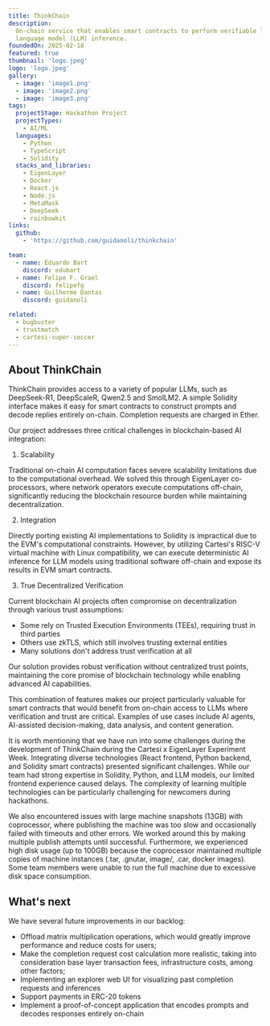 ```yaml
---
title: ThinkChain
description:
  On-chain service that enables smart contracts to perform verifiable large
  language model (LLM) inference.
foundedOn: 2025-02-18
featured: true
thumbnail: 'logo.jpeg'
logo: 'logo.jpeg'
gallery:
  - image: 'image1.png'
  - image: 'image2.png'
  - image: 'image3.png'
tags:
  projectStage: Hackathon Project
  projectTypes:
    - AI/ML
  languages:
    - Python
    - TypeScript
    - Solidity
  stacks_and_libraries:
    - EigenLayer
    - Docker
    - React.js
    - Node.js
    - MetaMask
    - DeepSeek
    - rainbowkit
links:
  github:
    - 'https://github.com/guidanoli/thinkchain'

team:
  - name: Eduardo Bart
    discord: edubart
  - name: Felipe F. Grael
    discord: felipefg
  - name: Guilherme Dantas
    discord: guidanoli

related:
  - bugbuster
  - trustmatch
  - cartesi-super-soccer
---
```


## About ThinkChain

ThinkChain provides access to a variety of popular LLMs, such as DeepSeek-R1,
DeepScaleR, Qwen2.5 and SmolLM2. A simple Solidity interface makes it easy for
smart contracts to construct prompts and decode replies entirely on-chain.
Completion requests are charged in Ether.

Our project addresses three critical challenges in blockchain-based AI
integration:

1. Scalability

Traditional on-chain AI computation faces severe scalability limitations due to
the computational overhead. We solved this through EigenLayer co-processors,
where network operators execute computations off-chain, significantly reducing
the blockchain resource burden while maintaining decentralization.

2. Integration

Directly porting existing AI implementations to Solidity is impractical due to
the EVM's computational constraints. However, by utilizing Cartesi's RISC-V
virtual machine with Linux compatibility, we can execute deterministic AI
inference for LLM models using traditional software off-chain and expose its
results in EVM smart contracts.

3. True Decentralized Verification

Current blockchain AI projects often compromise on decentralization through
various trust assumptions:

- Some rely on Trusted Execution Environments (TEEs), requiring trust in third
  parties
- Others use zkTLS, which still involves trusting external entities
- Many solutions don't address trust verification at all

Our solution provides robust verification without centralized trust points,
maintaining the core promise of blockchain technology while enabling advanced AI
capabilities.

This combination of features makes our project particularly valuable for smart
contracts that would benefit from on-chain access to LLMs where verification and
trust are critical. Examples of use cases include AI agents, AI-assisted
decision-making, data analysis, and content generation.

It is worth mentioning that we have run into some challenges during the
development of ThinkChain during the Cartesi x EigenLayer Experiment Week.
Integrating diverse technologies (React frontend, Python backend, and Solidity
smart contracts) presented significant challenges. While our team had strong
expertise in Solidity, Python, and LLM models, our limited frontend experience
caused delays. The complexity of learning multiple technologies can be
particularly challenging for newcomers during hackathons.

We also encountered issues with large machine snapshots (13GB) with coprocessor,
where publishing the machine was too slow and occasionally failed with timeouts
and other errors. We worked around this by making multiple publish attempts
until successful. Furthermore, we experienced high disk usage (up to 100GB)
because the coprocessor maintained multiple copies of machine instances (.tar,
.gnutar, image/, .car, docker images). Some team members were unable to run the
full machine due to excessive disk space consumption.

## What's next

We have several future improvements in our backlog:

- Offload matrix multiplication operations, which would greatly improve
  performance and reduce costs for users;
- Make the completion request cost calculation more realistic, taking into
  consideration base layer transaction fees, infrastructure costs, among other
  factors;
- Implementing an explorer web UI for visualizing past completion requests and
  inferences
- Support payments in ERC-20 tokens
- Implement a proof-of-concept application that encodes prompts and decodes
  responses entirely on-chain

